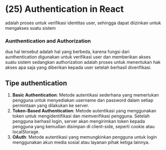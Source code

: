 # (25) Authentication in React #
adalah proses untuk verifikasi identitas user, sehingga dapat diizinkan untuk mengakses suatu sistem
### Aunthentication and Authorization ###
dua hal tersebut adalah hal yang berbeda, karena fungsi dari aunthentication digunakan untuk verifikasi user dan memberikan akses suatu sistem sedangkan authorization adalah proses untuk menentukan hak akses apa saja yang diberikan kepada user setelah berhasil diverifikasi.
## Tipe authentication ##
1. **Basic Authentication**: Metode autentikasi sederhana yang memerlukan pengguna untuk menyediakan username dan password dalam setiap permintaan yang dilakukan ke server.
2. **Token-Based Authentication**: Metode autentikasi yang menggunakan token untuk mengidentifikasi dan memverifikasi pengguna. Setelah pengguna berhasil login, server akan mengirimkan token kepada pengguna yang kemudian disimpan di client-side, seperti cookie atau localStorage.
3. **OAuth**: Metode autentikasi yang memungkinkan pengguna untuk login menggunakan akun media sosial atau layanan pihak ketiga lainnya. 
